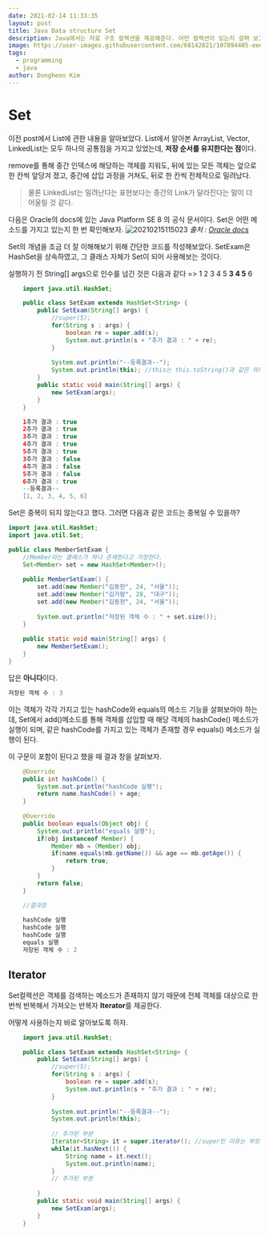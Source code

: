 ```yaml
---
date: 2021-02-14 11:33:35
layout: post
title: Java Data structure Set
description: Java에서는 자료 구조 컬렉션을 제공해준다. 어떤 컬렉션이 있는지 살펴 보고, 각각의 특징을 보도록 한다.
image: https://user-images.githubusercontent.com/68142821/107894405-eee6f380-6f72-11eb-9e60-8935d929de70.png
tags:
  - programming
  - java
author: Dongheon Kim
---
```


<!--page-->
# Set
이전 post에서 List에 관한 내용을 알아보았다.
List에서 알아본 ArrayList, Vector, LinkedList는 모두 하나의 공통점을 가지고 있었는데,
**저장 순서를 유지한다는 점**이다.

remove를 통해 중간 인덱스에 해당하는 객체를 지워도, 뒤에 있는 모든 객체는 앞으로 한 칸씩 앞당겨 졌고,
중간에 삽입 과정을 거쳐도, 뒤로 한 칸씩 전체적으로 밀려났다.
> 물론 LinkedList는 밀려난다는 표현보다는 중간의 Link가 달라진다는 말이 더 어울릴 것 같다.

다음은 Oracle의 docs에 있는 Java Platform SE 8 의 공식 문서이다.
Set은 어떤 메소드를 가지고 있는지 한 번 확인해보자.
![20210215115023](https://user-images.githubusercontent.com/68142821/107900332-0d091f80-6f84-11eb-85ee-b2668d4e85ac.png)
*출처 : [Oracle docs](https://docs.oracle.com/javase/8/docs/api/)*

Set의 개념을 조금 더 잘 이해해보기 위해 간단한 코드를 작성해보았다.
SetExam은 HashSet을 상속하였고, 그 클래스 자체가 Set이 되어 사용해보는 것이다.

실행하기 전 String[] args으로 인수를 넘긴 것은 다음과 같다
=> 1 2 3 4 5 **3 4 5** 6
```java
	import java.util.HashSet;

	public class SetExam extends HashSet<String> {
		public SetExam(String[] args) {
			//super(5);
			for(String s : args) {
				boolean re = super.add(s);
				System.out.println(s + "추가 결과 : " + re);
			}
			
			System.out.println("--등록결과--");
			System.out.println(this); //this는 this.toString()과 같은 의미이다.
		}
		public static void main(String[] args) {
			new SetExam(args);
		}
	}
```
```java
	1추가 결과 : true
	2추가 결과 : true
	3추가 결과 : true
	4추가 결과 : true
	5추가 결과 : true
	3추가 결과 : false
	4추가 결과 : false
	5추가 결과 : false
	6추가 결과 : true
	--등록결과--
	[1, 2, 3, 4, 5, 6]
```

Set은 중복이 되지 않는다고 했다.
그러면 다음과 같은 코드는 중복일 수 있을까?
```java
import java.util.HashSet;
import java.util.Set;

public class MemberSetExam {
	//Member라는 클래스가 하나 존재한다고 가정한다.
	Set<Member> set = new HashSet<Member>();
	
	public MemberSetExam() {
		set.add(new Member("김동헌", 24, "서울"));
		set.add(new Member("김가람", 28, "대구"));
		set.add(new Member("김동헌", 24, "서울"));
		
		System.out.println("저장된 객체 수 : " + set.size());
	}
	
	public static void main(String[] args) {
		new MemberSetExam();
	}
}
```
답은 **아니다**이다.

```java
저장된 객체 수 : 3
```

이는 객체가 각각 가지고 있는 hashCode와 equals의 메소드 기능을 살펴보아야 하는데,
Set에서 add()메소드를 통해 객체를 삽입할 때 해당 객체의 hashCode() 메소드가 실행이 되며,
같은 hashCode를 가지고 있는 객체가 존재할 경우 equals() 메소드가 실행이 된다.

이 구문이 포함이 된다고 했을 때 결과 창을 살펴보자.

```java
	@Override
	public int hashCode() {
		System.out.println("hashCode 실행");
		return name.hashCode() + age;
	}
	
	@Override
	public boolean equals(Object obj) {
		System.out.println("equals 실행");
		if(obj instanceof Member) {
			Member mb = (Member) obj;
			if(name.equals(mb.getName()) && age == mb.getAge()) {
				return true;
			}
		}
		return false;
	}
```
```java
	//결과창
	
	hashCode 실행
	hashCode 실행
	hashCode 실행
	equals 실행
	저장된 객체 수 : 2
```
## Iterator

Set컬렉션은 객체를 검색하는 메소드가 존재하지 않기 때문에 전체 객체를 대상으로 한 번씩 반복해서 가져오는 반복자 **Iterator**를 제공한다.

어떻게 사용하는지 바로 알아보도록 하자.
```java
	import java.util.HashSet;

	public class SetExam extends HashSet<String> {
		public SetExam(String[] args) {
			//super(5);
			for(String s : args) {
				boolean re = super.add(s);
				System.out.println(s + "추가 결과 : " + re);
			}
			
			System.out.println("--등록결과--");
			System.out.println(this);
			
			// 추가된 부분
			Iterator<String> it = super.iterator(); //super인 이유는 부모인 HashSet을 따르고 있기 때문이다.
			while(it.hasNext()) {
				String name = it.next();
				System.out.println(name);
			}
			// 추가된 부분
			
		}
		public static void main(String[] args) {
			new SetExam(args);
		}
	}
```
